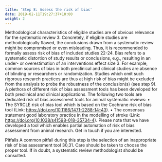 ```yaml
---
title: 'Step 8: Assess the risk of bias'
date: 2019-02-11T19:27:37+10:00
weight: 2
---
```


Methodological characteristics of eligible studies are of obvious relevance for the systematic review 3. Concretely, if eligible studies are methodologically flawed, the conclusions drawn from a systematic review might be compromised or even misleading. Thus, it is recommended to formally assess risk of bias of included studies 22-24. Bias refers to a systematic distortion of study results or conclusions, e.g., resulting in an under- or overestimation of an interventions effect size 3. For example, common sources of bias in both preclinical and clinical studies are absence of blinding or researchers or randomization. Studies which omit such rigorous research practices are thus at high risk of bias might be excluded from the analysis to probe the robustness of the conclusion(s) (see step 9).
A plethora of different risk of bias assessment tools has been developed for both preclinical and clinical applications. The following two tools are dedicated risk of bias assessment tools for animal systematic reviews:
• The SYRCLE risk of bias tool which is based on the Cochrane risk of bias tool (Link: https://doi.org/10.1186/1471-2288-14-43).
• The consensus statement good laboratory practice in the modelling of stroke (Link: https://doi.org/10.1038/s41598-018-35734-4). Please note that we have developed a tool which enables partial automation of risk of bias assessment from animal research. Get in touch if you are interested.

Pitfalls
A common pitfall during this step is the selection of an inappropriate risk of bias assessment tool 30,31. Care should be taken to choose the proper tool. If in doubt, a systematic review methodologist should be consulted.

